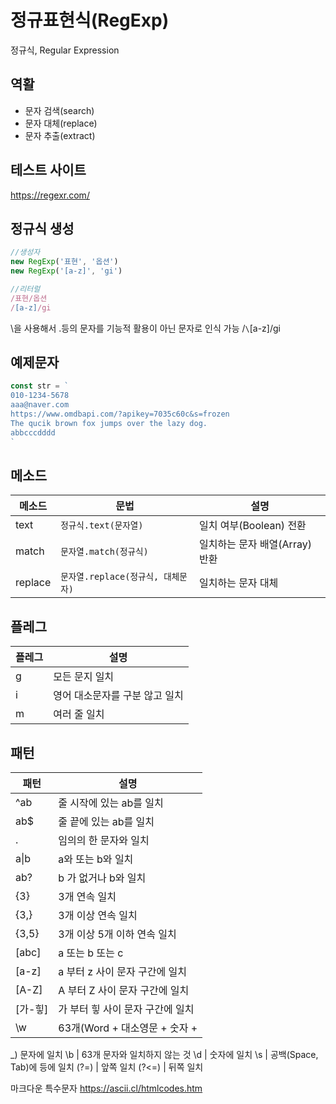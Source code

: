 # 정규표현식(RegExp)

정규식, Regular Expression

## 역활

- 문자 검색(search)
- 문자 대체(replace)
- 문자 추출(extract)

## 테스트 사이트
https://regexr.com/

## 정규식 생성

```js
//생성자
new RegExp('표현', '옵션')
new RegExp('[a-z]', 'gi')

//리터럴 
/표현/옵션
/[a-z]/gi
```
\을 사용해서 .등의 문자를 기능적 활용이 아닌 문자로 인식 가능
/`\`[a-z]/gi

## 예제문자 

```js
const str = `
010-1234-5678
aaa@naver.com
https://www.omdbapi.com/?apikey=7035c60c&s=frozen
The qucik brown fox jumps over the lazy dog.
abbcccdddd
`
```


## 메소드

메소드|문법|설명 
--|--|--
text | `정규식.text(문자열)` | 일치 여부(Boolean) 전환
match | `문자열.match(정규식)` | 일치하는 문자 배열(Array) 반환
replace | `문자열.replace(정규식, 대체문자)` | 일치하는 문자 대체

## 플레그

플레그 | 설명
--| --
g | 모든 문지 일치
i | 영어 대소문자를 구분 않고 일치
m | 여러 줄 일치

## 패턴

패턴|설명
--|--
^ab | 줄 시작에 있는 ab를 일치
ab$ | 줄 끝에 있는 ab를 일치
. | 임의의 한 문자와 일치
a&#124;b | a와 또는 b와 일치
ab? | b 가 없거나 b와 일치
{3}| 3개 연속 일치
{3,}| 3개 이상 연속 일치
{3,5}| 3개 이상 5개 이하 연속 일치
[abc] | a 또는 b 또는 c 
[a-z] | a 부터 z 사이 문자 구간에 일치
[A-Z] | A 부터 Z 사이 문자 구간에 일치
[가-힣] | 가 부터 힣 사이 문자 구간에 일치
\w | 63개(Word + 대소영문 + 숫자 + 
_) 문자에 일치
\b | 63개 문자와 일치하지 않는 것
\d | 숫자에 일치
\s | 공백(Space, Tab)에 등에 일치
(?=) | 앞쪽 일치
(?<=) | 뒤쪽 일치


마크다운 특수문자 https://ascii.cl/htmlcodes.htm